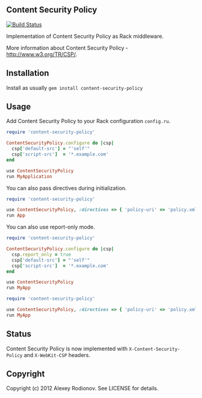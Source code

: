 ## Content Security Policy

[![Build Status](http://travis-ci.org/p0deje/content-security-policy.png)](http://travis-ci.org/p0deje/content-security-policy)

Implementation of Content Security Policy as Rack middleware.

More information about Content Security Policy - http://www.w3.org/TR/CSP/.

## Installation

Install as usually `gem install content-security-policy`

## Usage

Add Content Security Policy to your Rack configuration `config.ru`.

```ruby
require 'content-security-policy'

ContentSecurityPolicy.configure do |csp|
  csp['default-src'] = "'self'"
  csp['script-src']  = '*.example.com'
end

use ContentSecurityPolicy
run MyApplication
```

You can also pass directives during initialization.

```ruby
require 'content-security-policy'

use ContentSecurityPolicy, :directives => { 'policy-uri' => 'policy.xml' }
run App
```

You can also use report-only mode.

```ruby
require 'content-security-policy'

ContentSecurityPolicy.configure do |csp|
  csp.report_only = true
  csp['default-src'] = "'self'"
  csp['script-src']  = '*.example.com'
end

use ContentSecurityPolicy
run MyApp
```

```ruby
require 'content-security-policy'

use ContentSecurityPolicy, :directives => { 'policy-uri' => 'policy.xml' }, :report_only => true
run MyApp
```

## Status

Content Security Policy is now implemented with `X-Content-Security-Policy` and `X-WebKit-CSP` headers.

## Copyright

Copyright (c) 2012 Alexey Rodionov. See LICENSE for details.
